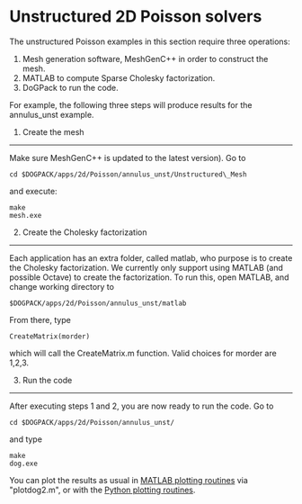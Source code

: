 # Unstructured 2D Poisson solvers

The unstructured Poisson examples in this section require three operations:

1. Mesh generation software, MeshGenC++ in order to construct the mesh.
2. MATLAB to compute Sparse Cholesky factorization.
3. DoGPack to run the code.

For example, the following three steps will produce results for the 
annulus\_unst example.

1. Create the mesh 
-------------------

Make sure MeshGenC++ is updated to the latest version). Go to

    cd $DOGPACK/apps/2d/Poisson/annulus_unst/Unstructured\_Mesh

and execute:

    make
    mesh.exe

2. Create the Cholesky factorization
------------------------------------

Each application has an extra folder, called matlab, who purpose is to
create the Cholesky factorization.  We currently only support using
MATLAB (and possible Octave) to create the factorization.  To run this, open 
MATLAB, and change working directory to

    $DOGPACK/apps/2d/Poisson/annulus_unst/matlab 
    
From there, type

    CreateMatrix(morder)

which will call the CreateMatrix.m function.  Valid choices for morder are
1,2,3.

3. Run the code
---------------

After executing steps 1 and 2, you are now ready to run the code.  Go to

    cd $DOGPACK/apps/2d/Poisson/annulus_unst/

and type

    make
    dog.exe

You can plot the results as usual in 
[MATLAB plotting routines](../../../viz/matlab/README.md) 
via "plotdog2.m", or with the 
[Python plotting routines](../../../viz/python/README.md).
